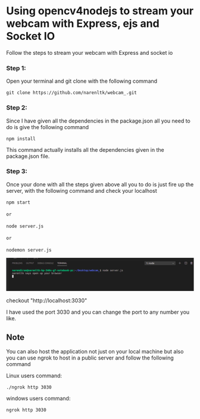 # Using opencv4nodejs to stream your webcam with Express, ejs and Socket IO

Follow the steps to stream your webcam with Express and socket io

### Step 1:

Open your terminal and git clone with the following command

```
git clone https://github.com/narenltk/webcam_.git
```

### Step 2:

Since I have given all the dependencies in the package.json all you need to do is give the following command

```
npm install
```

This command actually installs all the dependencies given in the package.json file.

### Step 3:

Once your done with all the steps given above all you to do is just fire up the server, with the following command and check your localhost

```
npm start

or

node server.js

or 

nodemon server.js
```

<p align="center">
  <img src="img/node_server.png">
</p>

checkout "http://localhost:3030"

I have used the port 3030 and you can change the port to any number you like.

## Note

You can also host the application not just on your local machine but also you can use ngrok to host in a public server and follow the following command

Linux users command:
```
./ngrok http 3030
```

windows users command:
```
ngrok http 3030
```
